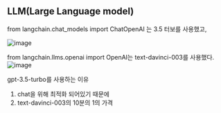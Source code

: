 ## LLM(Large Language model)

from langchain.chat_models import ChatOpenAI 는 3.5 터보를 사용했고,

![image](https://github.com/kdahun/fullstack-gpt/assets/101082485/fc76d580-02b8-41e7-ad86-354ad0877832)


from langchain.llms.openai import OpenAI는 text-davinci-003를 사용했다.
![image](https://github.com/kdahun/fullstack-gpt/assets/101082485/c3f3d402-8d64-4a72-a60f-70c5f835617d)


gpt-3.5-turbo를 사용하는 이유
1. chat을 위해 최적화 되어있기 때문에
2. text-davinci-003의 10분의 1의 가격
